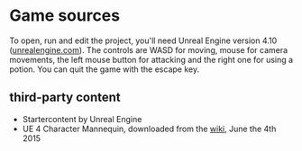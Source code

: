 # Game sources

To open, run and edit the project, you'll need Unreal Engine version 4.10 ([unrealengine.com](unrealengine.com)).
The controls are WASD for moving, mouse for camera movements, the left mouse button for attacking and the right one for using a potion.
You can quit the game with the escape key.

## third-party content

* Startercontent by Unreal Engine
* UE 4 Character Mannequin, downloaded from the [wiki](https://wiki.unrealengine.com/File:ThirdPerson_FBX.zip), June the 4th 2015
